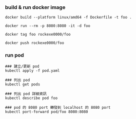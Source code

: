 




### build & run docker image
```
docker build --platform linux/amd64 -f Dockerfile -t foo .

docker run --rm -p 8080:8080 -it -d foo

docker tag foo rockexe0000/foo

docker push rockexe0000/foo

```


### run pod
```
### 建立/更新 pod
kubectl apply -f pod.yaml

### 列出 pod
kubectl get pods

### 列出 pod 詳細資訊
kubectl describe pod foo

### pod 的 8080 port 轉發到 localhost 的 8080 port
kubectl port-forward pod/foo 8080:8080

```












